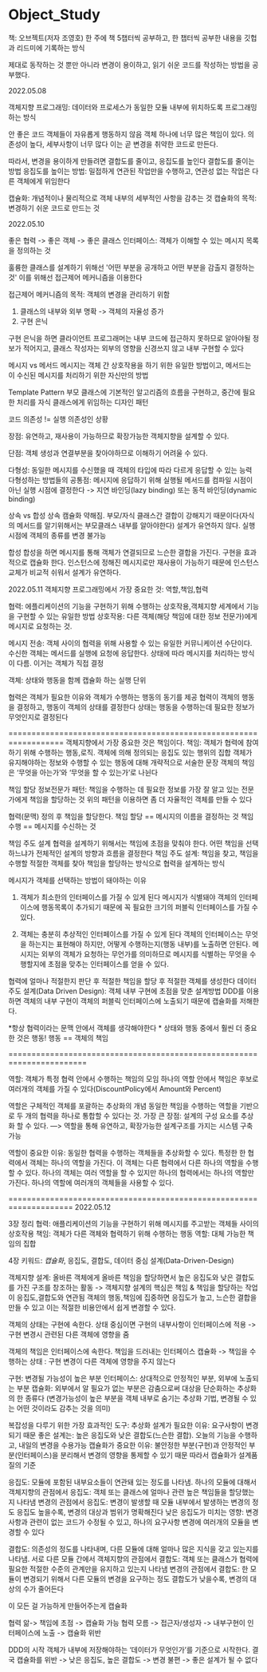 # Object_Study


책: 오브젝트(저자 조영호)
한 주에 책 5챕터씩 공부하고, 한 챕터씩 공부한 내용을 깃헙과 리드미에 기록하는 방식 

제대로 동작하는 것 뿐만 아니라 변경이 용이하고, 읽기 쉬운 코드를 작성하는 방법을 공부했다.

2022.05.08

객체지향 프로그래밍: 데이터와 프로세스가 동일한 모듈 내부에 위치하도록 프로그래밍 하는 방식 

안 좋은 코드
객체들이 자유롭게 행동하지 않음
객체 하나에 너무 많은 책임이 있다. 의존성이 높다, 세부사항이 너무 많다
이는 곧 변경을 취약한 코드로 만든다.

따라서, 변경을 용이하게 만들려면 결합도를 줄이고, 응집도를 높인다
결합도를 줄이는 방법
응집도를 높이는 방법: 밀접하게 연관된 작업만을 수행하고, 연관성 없는 작업은 다른 객체에게 위임한다 

캡슐화: 개념적이나 물리적으로 객체 내부의 세부적인 사항을 감추는 것 
캡슐화의 목적: 변경하기 쉬운 코드로 만드는 것 

2022.05.10

좋은 협력 -> 좋은 객체 -> 좋은 클래스
인터페이스: 객체가 이해할 수 있는 메시지 목록을 정의하는 것

훌륭한 클래스를 설계하기 위해선 '어떤 부분을 공개하고 어떤 부분을 감출지 결정하는 것' 
이를 위해선 접근제어 메커니즘을 이용한다

접근제어 메커니즘의 목적: 객체의 변경을 관리하기 위함 
1. 클래스의 내부와 외부 명확 -> 객체의 자율성 증가
2. 구현 은닉

구현 은닉을 하면 클라이언트 프로그래머는 내부 코드에 접근하지 못하므로 알아야될 정보가 적어지고,
클래스 작성자는 외부의 영향을 신경쓰지 않고 내부 구현할 수 있다

메시지 vs 메서드
메시지는 객체 간 상호작용을 하기 위한 유일한 방법이고,
메서드는 이 수신된 메시지를 처리하기 위한 자신만의 방법

Template Pattern
부모 클래스에 기본적인 알고리즘의 흐름을 구현하고, 중간에 필요한 처리를 자식 클래스에게 위임하는 디자인 패턴

코드 의존성 != 실행 의존성인 상황

장점: 
유연하고, 재사용이 가능하므로 
확장가능한 객체지향을 설계할 수 있다.

단점: 객체 생성과 연결부분을 찾아야하므로 이해하기 어려울 수 있다. 

다형성: 동일한 메시지를 수신했을 때 객체의 타입에 따라 다르게 응답할 수 있는 능력 
다형성하는 방법들의 공통점: 
메시지에 응답하기 위해 실행될 메서드를 컴파일 시점이 아닌 실행 시점에 결정한다 
-> 지연 바인딩(lazy binding) 또는 동적 바인딩(dynamic binding)

상속 vs 합성
상속
캠슐화 약해짐. 부모/자식 클래스간 결합이 강해지기 때문이다(자식의 메서드를 알기위해서는 부모클래스 내부를 알아야한다)
설계가 유연하지 않다. 실행 시점에 객체의 종류를 변경 불가능 

합성
합성을 하면 메시지를 통해 객체가 연결되므로 느슨한 결합을 가진다. 
구현을 효과적으로 캡슐화 한다. 인스턴스에 정해진 메시지로만 재사용이 가능하기 때문에
인스턴스 교체가 비교적 쉬워서 설계가 유연하다. 


2022.05.11
객체지향 프로그래밍에서 가장 중요한 것: 역할,책임,협력

협력: 에플리케이션의 기능을 구현하기 위해 수행하는 상호작용,객체지향 세계에서 기능을 구현할 수 있는 유일한 방법
상호작용: 다른 객체(해당 책임에 대한 정보 전문가)에게 메시지로 요청하는 것. 

메시지 전송: 객체 사이의 협력을 위해 사용할 수 있는 유일한 커뮤니케이션 수단이다. 
수신한 객체는 메서드를 실행에 요청에 응답한다. 상태에 따라 메시지를 처리하는 방식이 다름. 이거는 객체가 직접 결정

객체: 상태와 행동을 함께 캡슐화 하는 실행 단위

협력은 객체가 필요한 이유와 객체가 수행하는 행동의 동기를 제공
협력이 객체의 행동을 결정하고, 행동이 객체의 상태를 결정한다
상태는 행동을 수행하는데 필요한 정보가 무엇인지로 결정된다

==================================================================
객체지향에서 가장 중요한 것은 책임이다. 
책임: 객체가 협력에 참여하기 위해 수행하는 행동,로직. 
객체에 의해 정의되는 응집도 있는 행위의 집합 
객체가 유지해야하는 정보와 수행할 수 있는 행동에 대해 개략적으로 서술한 문장
객체의 책임은 ‘무엇을 아는가’와 ‘무엇을 할 수 있는가’로 나뉜다 

책임 할당
정보전문가 패턴: 책임을 수행하는 데 필요한 정보를 가장 잘 알고 있는 전문가에게 책임을 할당하는 것 
위의 패턴을 이용하면 좀 더 자율적인 객체를 만들 수 있다

협력(문맥) 정의 후 책임을 할당한다. 
책임 할당 == 메시지의 이름을 결정하는 것
책임 수행 == 메시지를 수신하는 것 

책임 주도 설계
협력을 설계하기 위해서는 책임에 초점을 맞춰야 한다. 어떤 책임을 선택하느냐가 전체적인 설계의 방향과 흐름을 결정한다
책임 주도 설계: 책임을 찾고, 책임을 수행할 적절한 객체를 찾아 책임을 할당하는 방식으로 협력을 설계하는 방식 

메시지가 객체를 선택하는 방법이 돼야하는 이유
1. 객체가 최소한의 인터페이스를 가질 수 있게 된다
메시지가 식별돼야 객체의 인터페이스에 행동목록이 추가되기 때문에 꼭 필요한 크기의 퍼블릭 인터페이스를 가질 수 있다. 

2. 객체는 충분히 추상적인 인터페이스를 가질 수 있게 된다 
객체의 인터페이스는 무엇을 하는지는 표현해야 하지만, 어떻게 수행하는지(행동 내부)를  노출하면 안된다. 
메시지는 외부의 객체가 요청하는 무언가를 의미하므로 메시지를 식별하는 무엇을 수행할지에 초점을 맞추는 인터페이스를 얻을 수 있다. 

협력에 얼마나 적절한지 판단 후 적절한 책임을 할당 후 적절한 객체를 생성한다
데이터 주도 설계(Data Driven Design): 객체 내부 구현에 초점을 맞춘 설계방법
DDD를 이용하면 객체의 내부 구현이 객체의 퍼블릭 인터페이스에 노출되기 때문에 캡슐화를 저해한다. 

*항상 협력이라는 문맥 안에서 객체를 생각해야한다 *
상태와 행동 중에서 훨씬 더 중요한 것은 행동!
행동 == 객체의 책임 

=======================================================================

역할: 객체가 특정 협력 안에서 수행하는 책임의 모임
하나의 역할 안에서 책임은 후보로 여러개의 객체를 가질 수 있다(DiscountPolicy에서 Amount와 Percent)

역할은 구체적인 객체를 포괄하는 추상화의 개념 
동일한 책임을 수행하는 역할을 기반으로 두 개의 협력을 하나로 통합할 수 있다는 것. 
가장 큰 장점: 설계의 구성 요소를 추상화 할 수 있다.
—> 역할을 통해 유연하고, 확장가능한 설계구조를 가지는 시스템 구축 가능 

역할이 중요한 이유: 동일한 협력을 수행하는 객체들을 추상화할 수 있다. 
특정한 한 협력에서 객체는 하나의 역할을 가진다. 
이 객체는 다른 협력에서 다른 하나의 역할을 수행 할 수 있다.
하나의 객체는 여러 역할을 할 수 있지만 하나의 협력에서는 하나의 역할만 가진다. 
하나의 역할에 여러개의 객체들을 사용할 수 있다. 


====================================================================
2022.05.12


3장 정리
협력: 애플리케이션의 기능을 구현하기 위해 메시지를 주고받는 객체들 사이의 상호작용
책임: 객체가 다른 객체와 협력하기 위해 수행하는 행동 
역할: 대체 가능한 책임의 집합


4장
키워드: *캡슐화*, 응집도, 결합도, 데이터 중심 설계(Data-Driven-Design)

객체지향 설계: 올바른 객체에게 올바른 책임을 할당하면서 높은 응집도와 낮은 결합도를 가진 구조를 창조하는 활동
-> 객체지향 설계의 핵심은 책임 & 책임을 할당하는 작업이 응집도,결합도와 연관됨
객체의 행동,책임에 집중하면 응집도가 높고, 느슨한 결합을 만들 수 있고 이는 적절한 비용안에서 쉽게 변경할 수 있다. 

객체의 상태는 구현에 속한다. 
상태 중심이면 구현의 내부사항이 인터페이스에 적용 -> 구현 변경시 관련된 다른 객체에 영향을 줌

객체의 책임은 인터페이스에 속한다. 
책임을 드러내는 인터페이스
캡슐화 -> 책임을 수행하는 상태
: 구현 변경이 다른 객체에 영향을 주지 않는다 


구현: 변경될 가능성이 높은 부분
인터페이스: 상대적으로 안정적인 부분, 외부에 노출되는 부분
캡슐화: 외부에서 알 필요가 없는 부분은 감춤으로써 대상을 단순화하는 추상화의 한 종류다
(변경가능성이 높은 부분을 객체 내부로 숨기는 추상화 기법, 변경될 수 있는 어떤 것이라도 감추는 것을 의미)

복잡성을 다루기 위한 가장 효과적인 도구: 추상화 
설계가 필요한 이유: 요구사항이 변경되기 때문
좋은 설계는: 높은 응집도와 낮은 결합도(느슨한 결합). 오늘의 기능을 수행하고, 내일의 변경을 수용가능
캡슐화가 중요한 이유: 불안정한 부분(구현)과 안정적인 부분(인터페이스)을 분리해서 변경의 영향을 통제할 수 있기 때문
따라서 캡슐화가 설계품질의 기준

응집도: 모듈에 포함된 내부요소들이 연관돼 있는 정도를 나타냄. 하나의 모듈에 대해서
객체지향의 관점에서 응집도: 객체 또는 클래스에 얼마나 관련 높은 책임들을 할당했는지 나타냄
변경의 관점에서 응집도: 변경이 발생할 때 모듈 내부에서 발생하는 변경의 정도
응집도 높을수록, 변경의 대상과 범위가 명확해진다 
낮은 응집도가 미치는 영향: 변경사항과 관련이 없는 코드가 수정될 수 있고, 하나의 요구사항 변경에 여러개의 모듈을 변경할 수 있다


결합도: 의존성의 정도를 나타내며, 다른 모듈에 대해 얼마나 많은 지식을 갖고 있는지를 나타냄. 서로 다른 모듈 간에서
객체지향의 관점에서 결합도: 객체 또는 클래스가 협력에 필요한 적절한 수준의 관계만을 유지하고 있는지 나타냄
변경의 관점에서 결합도: 한 모듈이 변경되기 위해서 다른 모듈의 변경을 요구하는 정도
결합도가 낮을수록, 변경의 대상의 수가 줄어든다

이 모든 걸 가능하게 만들어주는게 캡슐화 

협력 앎-> 책임에 초점 -> 캡슐화 가능
협력 모름 -> 접근자/생성자 -> 내부구현이 인터페이스에 노출 -> 캡슐화 위반

DDD의 시작
객체가 내부에 저장해야하는 ‘데이터가 무엇인가’를 기준으로 시작한다. 
결국 캡슐화를 위반 -> 낮은 응집도, 높은 결합도 -> 변경 불편 -> 좋은 설계가 될 수 없다 





















